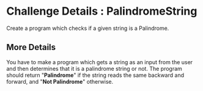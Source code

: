 # Challenge Details : PalindromeString
Create a program which checks if a given string is a Palindrome.

## More Details

You have to make a program which gets a string as an input from the user and then determines that it is a palindrome string or not. The program should return "**Palindrome**" if the string reads the same backward and forward, and "**Not Palindrome**" otherwise.